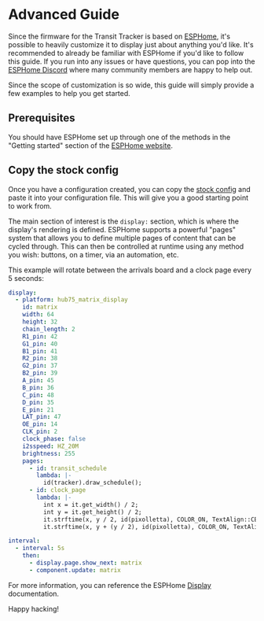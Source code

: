 # Advanced Guide

Since the firmware for the Transit Tracker is based on [ESPHome](https://esphome.io/), it's possible to heavily customize it to display just about anything you'd like. It's recommended to already be familiar with ESPHome if you'd like to follow this guide. If you run into any issues or have questions, you can pop into the [ESPHome Discord](https://discord.gg/KhAMKrd) where many community members are happy to help out.

Since the scope of customization is so wide, this guide will simply provide a few examples to help you get started.

## Prerequisites

You should have ESPHome set up through one of the methods in the "Getting started" section of the [ESPHome website](https://esphome.io/).

## Copy the stock config

Once you have a configuration created, you can copy the [stock config](./firmware/transit-tracker.yaml) and paste it into your configuration file. This will give you a good starting point to work from.

The main section of interest is the `display:` section, which is where the display's rendering is defined. ESPHome supports a powerful "pages" system that allows you to define multiple pages of content that can be cycled through. This can then be controlled at runtime using any method you wish: buttons, on a timer, via an automation, etc.

This example will rotate between the arrivals board and a clock page every 5 seconds:

```yaml
display:
  - platform: hub75_matrix_display
    id: matrix
    width: 64
    height: 32
    chain_length: 2
    R1_pin: 42
    G1_pin: 40
    B1_pin: 41
    R2_pin: 38
    G2_pin: 37
    B2_pin: 39
    A_pin: 45
    B_pin: 36
    C_pin: 48
    D_pin: 35
    E_pin: 21
    LAT_pin: 47
    OE_pin: 14
    CLK_pin: 2
    clock_phase: false
    i2sspeed: HZ_20M
    brightness: 255
    pages:
      - id: transit_schedule
        lambda: |-
          id(tracker).draw_schedule();
      - id: clock_page
        lambda: |-
          int x = it.get_width() / 2;
          int y = it.get_height() / 2;
          it.strftime(x, y / 2, id(pixolletta), COLOR_ON, TextAlign::CENTER, "%r", id(sntp_time).now());
          it.strftime(x, y + (y / 2), id(pixolletta), COLOR_ON, TextAlign::CENTER, "%B %d, %Y", id(sntp_time).now());

interval:
  - interval: 5s
    then:
      - display.page.show_next: matrix
      - component.update: matrix
```

For more information, you can reference the ESPHome [Display](https://esphome.io/components/display/#display-pages) documentation.

Happy hacking!
